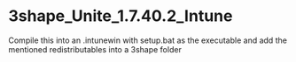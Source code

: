 # 3shape_Unite_1.7.40.2_Intune
Compile this into an .intunewin with setup.bat as the executable and add the mentioned redistributables into a 3shape folder
